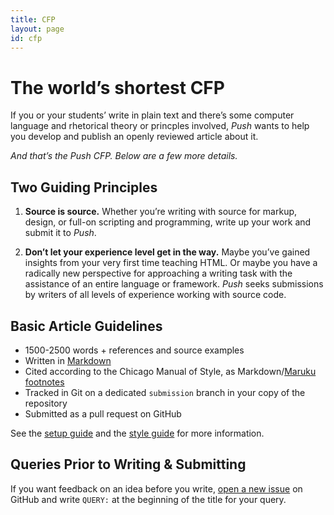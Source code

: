 ```yaml
---
title: CFP
layout: page
id: cfp
---
```


# The world’s shortest CFP

If you or your students’ write in plain text and there’s some computer language and rhetorical
theory or princples involved, *Push* wants to help you develop and publish an openly reviewed
article about it.

*And that’s the Push CFP. Below are a few more details.*

## Two Guiding Principles

1. **Source is source.** Whether you’re writing with source for markup, design, or full-on scripting
and programming, write up your work and submit it to *Push*.

2. **Don’t let your experience level get in the way.** Maybe you’ve gained insights from your
very first time teaching HTML. Or maybe you have a radically new perspective for approaching a
writing task with the assistance of an entire language or framework. *Push* seeks submissions by
writers of all levels of experience working with source code.

## Basic Article Guidelines

* 1500-2500 words + references and source examples
* Written in [Markdown](http://daringfireball.net/projects/markdown/syntax)
* Cited according to the Chicago Manual of Style, as Markdown/[Maruku footnotes](http://www.whatwherewhy.me/blog/2012/01/16/markdown-extensions-in-maruku/#footnotes)
* Tracked in Git on a dedicated `submission` branch in your copy of the repository
* Submitted as a pull request on GitHub

See the [setup guide](/setup.md) and the [style guide](/style-guide.html) for more information.

## Queries Prior to Writing & Submitting
If you want feedback on an idea before you write,
[open a new issue](https://github.com/cwcon/push/issues/new) on GitHub and write `QUERY:`
at the beginning of the title for your query.
